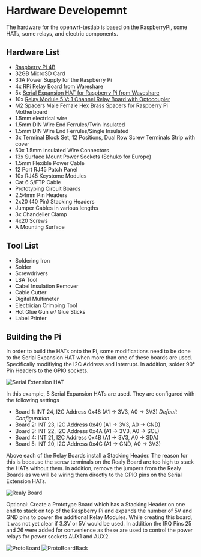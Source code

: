 
# Hardware Developemnt
The hardware for the openwrt-testlab is based on the RaspberryPi, some HATs, some relays, and electric components.

## Hardware List
* [Raspberry Pi 4B](https://www.raspberrypi.com/products/raspberry-pi-4-model-b/)
* 32GB MicroSD Card
* 3.1A Power Supply for the Raspberry Pi
* 4x [RPi Relay Board from Wareshare](https://www.waveshare.com/rpi-relay-board.htm)
* 5x [Serial Expansion HAT for Raspberry Pi from Waveshare](https://www.waveshare.com/serial-expansion-hat.htm)
* 10x [Relay Module 5 V: 1 Channel Relay Board with Optocoupler](https://www.amazon.de/Vaileal-Relay-Module-Optocoupler-Performance/dp/B0C8JCHT5S?language=en_GB&currency=EUR)
* M2 Spacers Male Female Hex Brass Spacers for Raspberry Pi Motherboard
* 1.5mm electrical wire
* 1.5mm DIN Wire End Ferrules/Twin Insulated
* 1.5mm DIN Wire End Ferrules/Single Insulated
* 3x Terminal Block Set, 12 Positions, Dual Row Screw Terminals Strip with cover
* 50x 1.5mm Insulated Wire Connectors
* 13x Surface Mount Power Sockets (Schuko for Europe)
* 1.5mm Flexible Power Cable
* 12 Port RJ45 Patch Panel
* 10x RJ45 Keystome Modules
* Cat 6 S/FTP Cable
* Prototyping Circuit Boards
* 2.54mm Pin Headers
* 2x20 (40 Pin) Stacking Headers
* Jumper Cables in various lengths
* 3x Chandelier Clamp
* 4x20 Screws
* A Mounting Surface

## Tool List
* Soldering Iron
* Solder
* Screwdrivers
* LSA Tool
* Cabel Insulation Remover
* Cable Cutter
* Digital Multimeter
* Electrician Crimping Tool
* Hot Glue Gun w/ Glue Sticks
* Label Printer

## Building the Pi
In order to build the HATs onto the Pi, some modifications need to be done to the Serial Expansion HAT when more than one of these boards are used.  Specifically modifiying the I2C Address and Interrupt.  In addition, solder 90° Pin Headers to the GPIO sockets.

![Serial Extension HAT](https://github.com/user-attachments/assets/d1c62465-310c-4b4b-ad27-f8b3c85a7727)

In this example, 5 Serial Expansion HATs are used.  They are configured with the following settings
* Board 1: INT 24, I2C Address 0x48 (A1 -> 3V3, A0 -> 3V3) _Default Configuration_
* Board 2: INT 23, I2C Address 0x49 (A1 -> 3V3, A0 -> GND)
* Board 3: INT 22, I2C Address 0x4A (A1 -> 3V3, A0 -> SCL)
* Board 4: INT 21, I2C Address 0x4B (A1 -> 3V3, A0 -> SDA)
* Board 5: INT 20, I2C Address 0x4C (A1 -> GND, A0 -> 3V3)

Above each of the Relay Boards install a Stacking Header.  The reason for this is because the screw terminals on the Realy Board are too high to stack the HATs without them.  In addition, remove the jumpers from the Realy Boards as we will be wiring them directly to the GPIO pins on the Serial Extension HATs.

![Realy Board](https://github.com/user-attachments/assets/510122e1-f792-4ee9-8ffc-6c61451e90ba)

Optional: Create a Prototype Board which has a Stacking Header on one end to stack on top of the Raspberry Pi and expands the number of 5V and GND pins to power the additional Relay Modules.  While creating this board, it was not yet clear if 3.3V or 5V would be used.  In addition the IRQ Pins 25 and 26 were added for convenience as these are used to control the power relays for power sockets AUX1 and AUX2.

![ProtoBoard](https://github.com/user-attachments/assets/80ed4984-d909-45bd-9e1c-f44c3c19fe2a)
![ProtoBoardBack](https://github.com/user-attachments/assets/f82671d1-707d-44c5-8f1e-25a2e171cf16)
